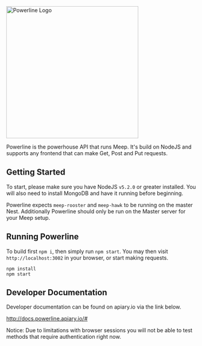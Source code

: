 <img src="http://i.imgur.com/g9vkPYh.png" alt="Powerline Logo" width="350">

Powerline is the powerhouse API that runs Meep. It's build on NodeJS and supports
any frontend that can make Get, Post and Put requests.

## Getting Started

To start, please make sure you have NodeJS `v5.2.0` or greater installed. You
will also need to install MongoDB and have it running before beginning.

Powerline expects `meep-rooster` and `meep-hawk` to be running on the master Nest.
Additionally Powerline should only be run on the Master server for your Meep setup.

## Running Powerline

To build first `npm i`, then simply run `npm start`. You may then visit
`http://localhost:3002` in your browser, or start making requests.

```
npm install
npm start
```

## Developer Documentation

Developer documentation can be found on apiary.io via the link below.

http://docs.powerline.apiary.io/#

Notice: Due to limitations with browser sessions you will not be able to test methods
that require authentication right now. 
